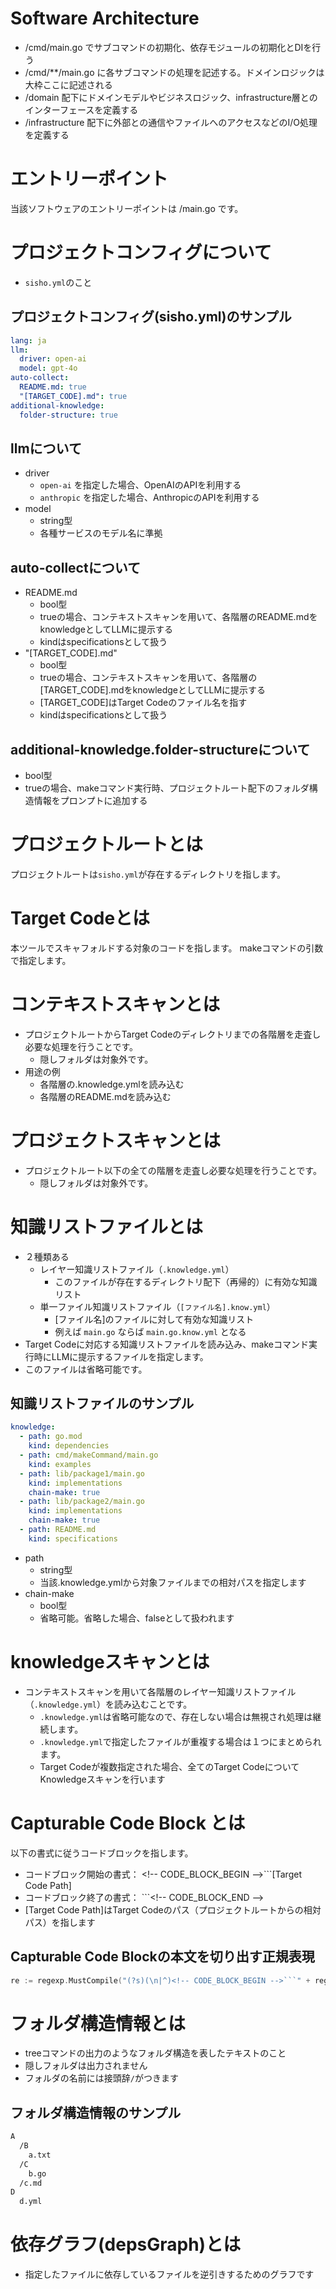 # Software Architecture

* /cmd/main.go でサブコマンドの初期化、依存モジュールの初期化とDIを行う
* /cmd/**/main.go に各サブコマンドの処理を記述する。ドメインロジックは大枠ここに記述される
* /domain 配下にドメインモデルやビジネスロジック、infrastructure層とのインターフェースを定義する
* /infrastructure 配下に外部との通信やファイルへのアクセスなどのI/O処理を定義する

# エントリーポイント

当該ソフトウェアのエントリーポイントは /main.go です。

# プロジェクトコンフィグについて

* `sisho.yml`のこと

## プロジェクトコンフィグ(sisho.yml)のサンプル

```yaml
lang: ja
llm:
  driver: open-ai
  model: gpt-4o
auto-collect:
  README.md: true
  "[TARGET_CODE].md": true
additional-knowledge:
  folder-structure: true
```

## llmについて

* driver
  * `open-ai` を指定した場合、OpenAIのAPIを利用する
  * `anthropic` を指定した場合、AnthropicのAPIを利用する
* model
  * string型
  * 各種サービスのモデル名に準拠

## auto-collectについて

* README.md
  * bool型 
  * trueの場合、コンテキストスキャンを用いて、各階層のREADME.mdをknowledgeとしてLLMに提示する
  * kindはspecificationsとして扱う
* "[TARGET_CODE].md"
  * bool型
  * trueの場合、コンテキストスキャンを用いて、各階層の[TARGET_CODE].mdをknowledgeとしてLLMに提示する
  * [TARGET_CODE]はTarget Codeのファイル名を指す
  * kindはspecificationsとして扱う

## additional-knowledge.folder-structureについて

* bool型
* trueの場合、makeコマンド実行時、プロジェクトルート配下のフォルダ構造情報をプロンプトに追加する

# プロジェクトルートとは

プロジェクトルートは`sisho.yml`が存在するディレクトリを指します。

# Target Codeとは

本ツールでスキャフォルドする対象のコードを指します。
makeコマンドの引数で指定します。

# コンテキストスキャンとは

* プロジェクトルートからTarget Codeのディレクトリまでの各階層を走査し必要な処理を行うことです。
  * 隠しフォルダは対象外です。
* 用途の例
  * 各階層の.knowledge.ymlを読み込む
  * 各階層のREADME.mdを読み込む

# プロジェクトスキャンとは

* プロジェクトルート以下の全ての階層を走査し必要な処理を行うことです。
  * 隠しフォルダは対象外です。

# 知識リストファイルとは

* ２種類ある
  * レイヤー知識リストファイル（`.knowledge.yml`）
    * このファイルが存在するディレクトリ配下（再帰的）に有効な知識リスト
  * 単一ファイル知識リストファイル（`[ファイル名].know.yml`）
    * [ファイル名]のファイルに対して有効な知識リスト
    * 例えば `main.go` ならば `main.go.know.yml` となる
* Target Codeに対応する知識リストファイルを読み込み、makeコマンド実行時にLLMに提示するファイルを指定します。
* このファイルは省略可能です。

## 知識リストファイルのサンプル

```yaml
knowledge:
  - path: go.mod
    kind: dependencies
  - path: cmd/makeCommand/main.go
    kind: examples
  - path: lib/package1/main.go
    kind: implementations
    chain-make: true
  - path: lib/package2/main.go
    kind: implementations
    chain-make: true
  - path: README.md
    kind: specifications
```

* path
  * string型
  * 当該.knowledge.ymlから対象ファイルまでの相対パスを指定します
* chain-make
  * bool型
  * 省略可能。省略した場合、falseとして扱われます

# knowledgeスキャンとは

* コンテキストスキャンを用いて各階層のレイヤー知識リストファイル（`.knowledge.yml`）を読み込むことです。
  * `.knowledge.yml`は省略可能なので、存在しない場合は無視され処理は継続します。
  * `.knowledge.yml`で指定したファイルが重複する場合は１つにまとめられます。
  * Target Codeが複数指定された場合、全てのTarget CodeについてKnowledgeスキャンを行います

# Capturable Code Block とは

以下の書式に従うコードブロックを指します。

* コードブロック開始の書式： \<!-- CODE_BLOCK_BEGIN -->```[Target Code Path]
* コードブロック終了の書式： ```\<!-- CODE_BLOCK_END -->
* [Target Code Path]はTarget Codeのパス（プロジェクトルートからの相対パス）を指します

## Capturable Code Blockの本文を切り出す正規表現

```go
re := regexp.MustCompile("(?s)(\n|^)<!-- CODE_BLOCK_BEGIN -->```" + regexp.QuoteMeta(path) + "(.*)```.?<!-- CODE_BLOCK_END -->(\n|$)")
```

# フォルダ構造情報とは

* treeコマンドの出力のようなフォルダ構造を表したテキストのこと
* 隠しフォルダは出力されません
* フォルダの名前には接頭辞`/`がつきます

## フォルダ構造情報のサンプル

```txt
A
  /B
    a.txt
  /C
    b.go
  /c.md
D
  d.yml
```

# 依存グラフ(depsGraph)とは

* 指定したファイルに依存しているファイルを逆引きするためのグラフです